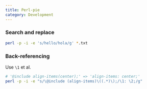 ```yaml
---
title: Perl-pie
category: Development
---
```


### Search and replace

```sh
perl -p -i -e 's/hello/hola/g' *.txt
```

### Back-referencing

Use `\1` et al.

```sh
# '@include align-items(center);' => 'align-items: center;'
perl -p -i -e "s/\@include (align-items)\((.*)\);/\1: \2;/g"
```
